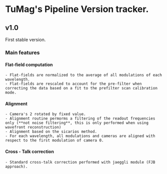 # TuMag's Pipeline Version tracker.

## v1.0
First stable version.

### Main features

#### Flat-field computation 
    - Flat-fields are normalized to the average of all modulations of each wavelength.  
    - Flat-fields are rescaled to account for the pre-filter when correcting the data based on a fit to the prefilter scan calibration mode.  
#### Alignment
    - Camera's 2 rotated by fixed value. 
    - Alignment routine permorms a filtering of the readout frequencies only (**not noise filtering**, this is only performed when using wavefront reconstruction)
    - Alignment based on the sicarios method.
    - For each wavelength, all modulations and cameras are aligned with respect to the first modulation of camera 0.
#### Cross - Talk correction
    - Standard cross-talk correction performed with jaeggli module (FJB approach). 
